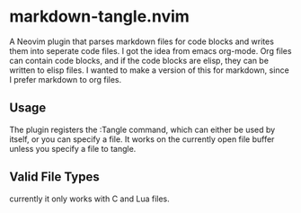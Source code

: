 # markdown-tangle.nvim
A Neovim plugin that parses markdown files for code blocks and writes them into seperate code files. I got the idea from emacs org-mode. Org files can contain code blocks, and if the code blocks are elisp, they can be written to elisp files. I wanted to make a version of this for markdown, since I prefer markdown to org files.

## Usage
The plugin registers the :Tangle command, which can either be used by itself, or you can specify a file. It works on the currently open file buffer unless you specify a file to tangle.

## Valid File Types
currently it only works with C and Lua files.
